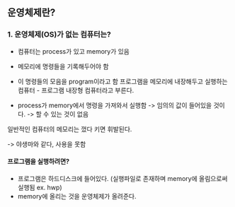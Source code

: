 ## 운영체제란?

### 1. 운영체제(OS)가 없는 컴퓨터는?

- 컴퓨터는 process가 있고 memory가 있음
- 메모리에 명령들을 기록해두어야 함
- 이 명령들의 모음을 program이라고 함
  프로그램을 메모리에 내장해두고 실행하는 컴퓨터 - 프로그램 내장형 컴퓨터라고 부른다.

- process가 memory에서 명령을 가져와서 실행함
  -> 임의의 값이 들어있을 것이다.
  -> 할 수 있는 것이 없음

일반적인 컴퓨터의 메모리는 껐다 키면 휘발된다.

-> 야생마와 같다, 사용을 못함

#### 프로그램을 실행하려면?

- 프로그램은 하드디스크에 들어있다. (실행파일로 존재하며 memory에 올림으로써 실행됨 ex. hwp)
- memory에 올리는 것을 운영체제가 올려준다.
